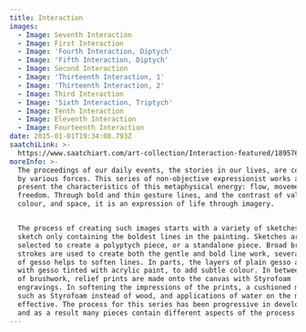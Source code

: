 ```yaml
---
title: Interaction
images:
  - Image: Seventh Interaction
  - Image: First Interaction
  - Image: 'Fourth Interaction, Diptych'
  - Image: 'Fifth Interaction, Diptych'
  - Image: Second Interaction
  - Image: 'Thirteenth Interaction, 1'
  - Image: 'Thirteenth Interaction, 2'
  - Image: Third Interaction
  - Image: 'Sixth Interaction, Triptych'
  - Image: Tenth Interaction
  - Image: Eleventh Interaction
  - Image: Fourteenth Interaction
date: 2015-01-01T19:34:08.793Z
saatchiLink: >-
  https://www.saatchiart.com/art-collection/Interaction-featured/189576/219786/view
moreInfo: >-
  The proceedings of our daily events, the stories in our lives, are coordinated
  by various forces. This series of non-objective expressionist works aims to
  present the characteristics of this metaphysical energy: flow, movement, and
  freedom. Through bold and thin gesture lines, and the contrast of value,
  colour, and space, it is an expression of life through imagery.


  The process of creating such images starts with a variety of sketches, each
  sketch only containing the boldest lines in the painting. Sketches are then
  selected to create a polyptych piece, or a standalone piece. Broad brush
  strokes are used to create both the gentle and bold line work, several layers
  of gesso helps to soften lines. In parts, the layers of plain gesso are coated
  with gesso tinted with acrylic paint, to add subtle colour. In between layers
  of brushwork, relief prints are made onto the canvas with Styrofoam
  engravings. In softening the impressions of the prints, a cushioned material
  such as Styrofoam instead of wood, and applications of water on the matrix are
  effective. The process for this series has been progressive in development,
  and as a result many pieces contain different aspects of the process.
---
```


